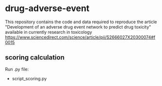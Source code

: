 # drug-adverse-event
This repository contains the code and data required to reproduce the article "Development of an adverse drug event network to predict drug toxicity"  available in currently research in toxicology https://www.sciencedirect.com/science/article/pii/S2666027X20300074#f0015


## scoring calculation
Run .py file:
* script_scoring.py
